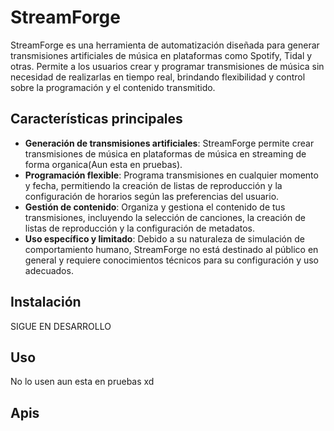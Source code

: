 # StreamForge

StreamForge es una herramienta de automatización diseñada para generar transmisiones artificiales de música en plataformas como Spotify, Tidal y otras. Permite a los usuarios crear y programar transmisiones de música sin necesidad de realizarlas en tiempo real, brindando flexibilidad y control sobre la programación y el contenido transmitido.

## Características principales

- **Generación de transmisiones artificiales**: StreamForge permite crear transmisiones de música en plataformas de música en streaming de forma organica(Aun esta en pruebas).
- **Programación flexible**: Programa transmisiones en cualquier momento y fecha, permitiendo la creación de listas de reproducción y la configuración de horarios según las preferencias del usuario.
- **Gestión de contenido**: Organiza y gestiona el contenido de tus transmisiones, incluyendo la selección de canciones, la creación de listas de reproducción y la configuración de metadatos.
- **Uso específico y limitado**: Debido a su naturaleza de simulación de comportamiento humano, StreamForge no está destinado al público en general y requiere conocimientos técnicos para su configuración y uso adecuados.




## Instalación

SIGUE EN DESARROLLO

## Uso

No lo usen aun esta en pruebas xd


## Apis





